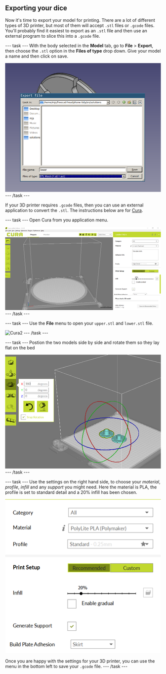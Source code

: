 ## Exporting your dice

Now it's time to export your model for printing. There are a lot of different types of 3D printer, but most of them will accept `.stl` files or `.gcode` files. You'll probably find it easiest to export as an `.stl` file and then use an external program to slice this into a `.gcode` file.

--- task ---
With the body selected in the **Model** tab, go to **File** > **Export**, then choose the `.stl` option in the **Files of type** drop down. Give your model a name and then click on save.

![export](images/export.png)
--- /task ---

If your 3D printer requires `.gcode` files, then you can use an external application to convert the `.stl`. The instructions below are for [Cura](https://ultimaker.com/en/products/ultimaker-cura-software).

--- task ---
Open Cura from you application menu.

![Cura1](images/cura1.png)
--- /task ---

--- task ---
Use the **File** menu to open your `upper.stl` and `lower.stl` file.

![Cura2](images/cura2.png)
--- /task ---

--- task ---
Postion the two models side by side and rotate them so they lay flat on the bed

![Cura3](images/cura3.png)
--- /task ---

--- task ---
Use the settings on the right hand side, to choose your *material*, *profile*, *infill* and any *support* you might need.
Here the material is PLA, the profile is set to standard detail and a 20% infill has been chosen.

![Cura3](images/cura4.png)

Once you are happy with the settings for your 3D printer, you can use the menu in the bottom left to save your `.gcode` file.
--- /task ---
